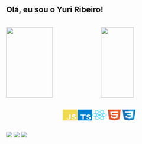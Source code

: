 ## Olá, eu sou o Yuri Ribeiro!

<div><br>
   <img height="190em" width="50%" src="https://github-readme-stats-git-master-yuri-ribeiros-projects.vercel.app/api?username=YuriRibeiro469&show_icons=true&hide_border=true&theme=dark#gh-dark-mode-only" />
   <img height="190em" width="42%" src="https://github-readme-stats-git-master-yuri-ribeiros-projects.vercel.app/api/top-langs/?username=YuriRibeiro469&langs_count=16&theme=dark#gh-dark-mode-only&hide_border=false"/>
</div>
     
 ##
 
<div style="display: flex; justify-content: center;"><br>
  <img align="center" alt="Yuri-Js" height="30" width="40" src="https://raw.githubusercontent.com/devicons/devicon/master/icons/javascript/javascript-plain.svg">
  <img align="center" alt="Yuri-Ts" height="30" width="40" src="https://raw.githubusercontent.com/devicons/devicon/master/icons/typescript/typescript-plain.svg">
  <img align="center" alt="Yuri-React" height="30" width="40" src="https://raw.githubusercontent.com/devicons/devicon/master/icons/react/react-original.svg">
  <img align="center" alt="Yuri-HTML" height="30" width="40" src="https://raw.githubusercontent.com/devicons/devicon/master/icons/html5/html5-original.svg">
  <img align="center" alt="Yuri-CSS" height="30" width="40" src="https://raw.githubusercontent.com/devicons/devicon/master/icons/css3/css3-original.svg">
</div>
  
  ##
 
<div> 
  <a href = "https://github.com/YuriSoler"><img src="https://img.shields.io/badge/GitHub-100000?style=for-the-badge&logo=github&logoColor=white"></a>
  <a href="https://www.instagram.com/soler.zz" target="_blank"><img src="https://img.shields.io/badge/-Instagram-%23E4405F?style=for-the-badge&logo=instagram&logoColor=white" target="_blank"></a>
  <a href = "mailto:Yuriribeiro469@gmail.com"><img src="https://img.shields.io/badge/-Gmail-%23333?style=for-the-badge&logo=gmail&logoColor=white" target="_blank"></a>
<!-- LINKEDIN <a href="#" target="_blank"><img src="https://img.shields.io/badge/-LinkedIn-%230077B5?style=for-the-badge&logo=linkedin&logoColor=white" target="_blank"></a>  -->
</div>

